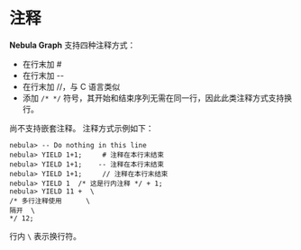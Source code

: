 # 注释

**Nebula Graph** 支持四种注释方式：

* 在行末加 #
* 在行末加 --
* 在行末加 //，与 C 语言类似
* 添加 `/* */` 符号，其开始和结束序列无需在同一行，因此此类注释方式支持换行。

尚不支持嵌套注释。
注释方式示例如下：

```ngql
nebula> -- Do nothing in this line
nebula> YIELD 1+1;     # 注释在本行末结束
nebula> YIELD 1+1;    -- 注释在本行末结束
nebula> YIELD 1+1;     // 注释在本行末结束
nebula> YIELD 1  /* 这是行内注释 */ + 1;
nebula> YIELD 11 +  \
/* 多行注释使用      \
隔开  \
*/ 12;
```

行内 `\` 表示换行符。
